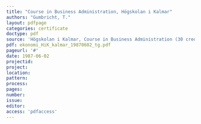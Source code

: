 ```yaml
---
title: "Course in Business Administration, Högskolan i Kalmar"
authors: "Gumbricht, T."
layout: pdfpage
categories: certificate
doctype: pdf
source: 'Högskolan i Kalmar, Course in Business Administration (30 credits)'
pdf: ekonomi_HiK_kalmar_19870602_tg.pdf
pageurl: '#'
date: 1987-06-02
projectid:
project:
location:
pattern:
process:
pages:
number:
issue:
editor:
access: 'pdfaccess'
---
```

